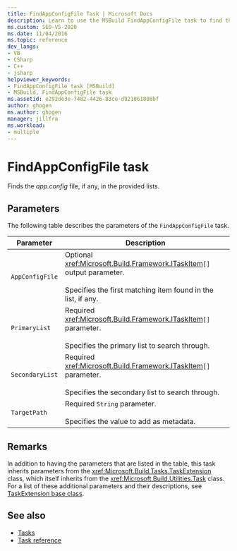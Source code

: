 ```yaml
---
title: FindAppConfigFile Task | Microsoft Docs
description: Learn to use the MSBuild FindAppConfigFile task to find the app.config file, if any, in the provided lists.
ms.custom: SEO-VS-2020
ms.date: 11/04/2016
ms.topic: reference
dev_langs:
- VB
- CSharp
- C++
- jsharp
helpviewer_keywords:
- FindAppConfigFile task [MSBuild]
- MSBuild, FindAppConfigFile task
ms.assetid: e292de3e-7482-4426-83ce-d921061808bf
author: ghogen
ms.author: ghogen
manager: jillfra
ms.workload:
- multiple
---
```

# FindAppConfigFile task

Finds the *app.config* file, if any, in the provided lists.

## Parameters

 The following table describes the parameters of the `FindAppConfigFile` task.

|Parameter|Description|
|---------------|-----------------|
|`AppConfigFile`|Optional <xref:Microsoft.Build.Framework.ITaskItem>`[]` output parameter.<br /><br /> Specifies the first matching item found in the list, if any.|
|`PrimaryList`|Required <xref:Microsoft.Build.Framework.ITaskItem>`[]` parameter.<br /><br /> Specifies the primary list to search through.|
|`SecondaryList`|Required <xref:Microsoft.Build.Framework.ITaskItem>`[]` parameter.<br /><br /> Specifies the secondary list to search through.|
|`TargetPath`|Required `String` parameter.<br /><br /> Specifies the value to add as metadata.|

## Remarks

 In addition to having the parameters that are listed in the table, this task inherits parameters from the <xref:Microsoft.Build.Tasks.TaskExtension> class, which itself inherits from the <xref:Microsoft.Build.Utilities.Task> class. For a list of these additional parameters and their descriptions, see [TaskExtension base class](../msbuild/taskextension-base-class.md).

## See also

- [Tasks](../msbuild/msbuild-tasks.md)
- [Task reference](../msbuild/msbuild-task-reference.md)
